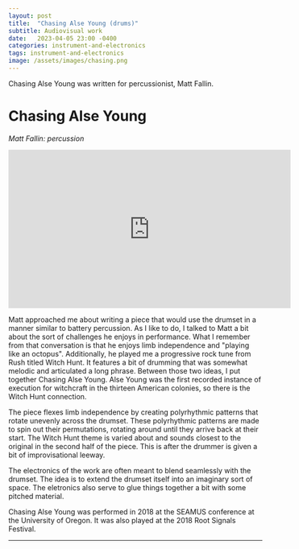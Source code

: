 ```yaml
---
layout: post
title:  "Chasing Alse Young (drums)"
subtitle: Audiovisual work
date:   2023-04-05 23:00 -0400
categories: instrument-and-electronics
tags: instrument-and-electronics
image: /assets/images/chasing.png
---
```


Chasing Alse Young was written for percussionist, Matt Fallin.

# Chasing Alse Young
*Matt Fallin: percussion* <br>

<iframe width="560" height="315" src="https://www.youtube.com/embed/PD3I1o6GS2w" title="YouTube video player" frameborder="0" allow="accelerometer; autoplay; clipboard-write; encrypted-media; gyroscope; picture-in-picture; web-share" allowfullscreen></iframe>

<br>

Matt approached me about writing a piece that would use the drumset in a manner similar to battery percussion. As I like to do, I talked to Matt a bit about the sort of challenges he enjoys in performance. What I remember from that conversation is that he enjoys limb independence and "playing like an octopus". Additionally, he played me a progressive rock tune from Rush titled Witch Hunt. It features a bit of drumming that was somewhat melodic and articulated a long phrase. Between those two ideas, I put together Chasing Alse Young. Alse Young was the first recorded instance of execution for witchcraft in the thirteen American colonies, so there is the Witch Hunt connection.

The piece flexes limb independence by creating polyrhythmic patterns that rotate unevenly across the drumset. These polyrhythmic patterns are made to spin out their permutations, rotating around until they arrive back at their start. The Witch Hunt theme is varied about and sounds closest to the original in the second half of the piece. This is after the drummer is given a bit of improvisational leeway.  

The electronics of the work are often meant to blend seamlessly with the drumset. The idea is to extend the drumset itself into an imaginary sort of space. The eletronics also serve to glue things together a bit with some pitched material. 

 Chasing Alse Young was performed in 2018 at the SEAMUS conference at the University of Oregon. It was also played at the 2018 Root Signals Festival.  



---
<br>


